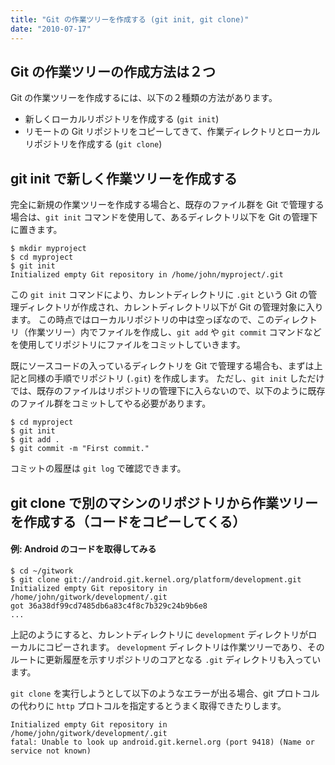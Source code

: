 ```yaml
---
title: "Git の作業ツリーを作成する (git init, git clone)"
date: "2010-07-17"
---
```


Git の作業ツリーの作成方法は２つ
----

Git の作業ツリーを作成するには、以下の２種類の方法があります。

- 新しくローカルリポジトリを作成する (`git init`)
- リモートの Git リポジトリをコピーしてきて、作業ディレクトリとローカルリポジトリを作成する (`git clone`)


git init で新しく作業ツリーを作成する
----

完全に新規の作業ツリーを作成する場合と、既存のファイル群を Git で管理する場合は、`git init` コマンドを使用して、あるディレクトリ以下を Git の管理下に置きます。

~~~
$ mkdir myproject
$ cd myproject
$ git init
Initialized empty Git repository in /home/john/myproject/.git
~~~

この `git init` コマンドにより、カレントディレクトリに `.git` という Git の管理ディレクトリが作成され、カレントディレクトリ以下が Git の管理対象に入ります。
この時点ではローカルリポジトリの中は空っぽなので、このディレクトリ（作業ツリー）内でファイルを作成し、`git add` や `git commit` コマンドなどを使用してリポジトリにファイルをコミットしていきます。

既にソースコードの入っているディレクトリを Git で管理する場合も、まずは上記と同様の手順でリポジトリ (`.git`) を作成します。
ただし、`git init` しただけでは、既存のファイルはリポジトリの管理下に入らないので、以下のように既存のファイル群をコミットしてやる必要があります。

~~~
$ cd myproject
$ git init
$ git add .
$ git commit -m "First commit."
~~~

コミットの履歴は `git log` で確認できます。


git clone で別のマシンのリポジトリから作業ツリーを作成する（コードをコピーしてくる）
----

#### 例: Android のコードを取得してみる

~~~
$ cd ~/gitwork
$ git clone git://android.git.kernel.org/platform/development.git
Initialized empty Git repository in /home/john/gitwork/development/.git
got 36a38df99cd7485db6a83c4f8c7b329c24b9b6e8
...
~~~

上記のようにすると、カレントディレクトリに `development` ディレクトリがローカルにコピーされます。
`development` ディレクトリは作業ツリーであり、そのルートに更新履歴を示すリポジトリのコアとなる `.git` ディレクトリも入っています。

`git clone` を実行しようとして以下のようなエラーが出る場合、git プロトコルの代わりに `http` プロトコルを指定するとうまく取得できたりします。

~~~
Initialized empty Git repository in /home/john/gitwork/development/.git
fatal: Unable to look up android.git.kernel.org (port 9418) (Name or service not known)
~~~

